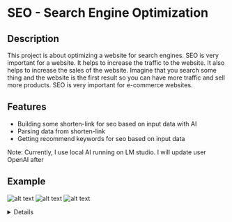 # SEO - Search Engine Optimization

## Description

This project is about optimizing a website for search engines. SEO is very important for a website. It helps to increase the traffic to the website. It also helps to increase the sales of the website. Imagine that you search some thing and the website is the first result so you can have more traffic and sell more products.
SEO is very important for e-commerce websites.

## Features

- Building some shorten-link for seo based on input data with AI
- Parsing data from shorten-link
- Getting recommend keywords for seo based on input data

Note: Currently, I use local AI running on LM studio. I will update user OpenAI after

## Example

![alt text](docs/image.png)
![alt text](docs/image2.png)
![alt text](docs/image3.png)

<details>

## Build shorten url
### Build with regex
![dynamic_keyword](docs/image8.png)

### Build with template
![dynamic_keyword](docs/image9.png)

## Parse url

![dynamic_keyword](docs/image4.png)
![dynamic_keyword](docs/image5.png)

## Dynamic keyword

![dynamic_keyword](docs/image6.png)
![dynamic_keyword](docs/image7.png)
</details>


